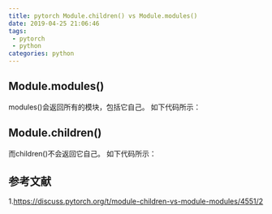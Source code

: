 ```yaml
---
title: pytorch Module.children() vs Module.modules()
date: 2019-04-25 21:06:46
tags:
 - pytorch
 - python
categories: python
---
```


## Module.modules()
modules()会返回所有的模块，包括它自己。
如下代码所示：


## Module.children()
而children()不会返回它自己。
如下代码所示：


## 参考文献
1.https://discuss.pytorch.org/t/module-children-vs-module-modules/4551/2
